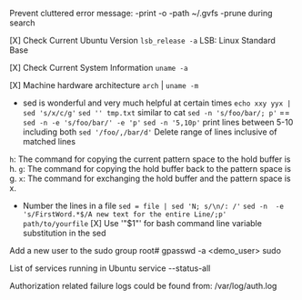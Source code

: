 Prevent cluttered error message: -print -o -path ~/.gvfs -prune during search

[X] Check Current Ubuntu  Version
`lsb_release -a`
LSB: Linux Standard Base

[X] Check Current System Information
`uname -a`

[X] Machine hardware architecture
`arch` | `uname -m`

* sed is wonderful and very much helpful at certain times
`echo xxy yyx | sed 's/x/c/g'`
`sed '' tmp.txt` similar to cat
`sed -n 's/foo/bar/; p'` == `sed -n -e 's/foo/bar/' -e 'p'`
`sed -n '5,10p'` print lines between 5-10 including both
`sed '/foo/,/bar/d'` Delete range of lines inclusive of matched lines

`h`: The command for copying the current pattern space to the hold buffer is h.
`g`: The command for copying the hold buffer back to the pattern space is g.
`x`: The command for exchanging the hold buffer and the pattern space is x. 
 
 * Number the lines in a file
 `sed = file | sed 'N; s/\n/: /'`
 `sed -n  -e 's/FirstWord.*$/A new text for the entire Line/;p'  path/to/yourfile`
 [X] Use '"$1"' for bash command line variable substitution in the sed

Add a new user to the sudo group
root# gpasswd -a <demo_user> sudo

List of services running in Ubuntu
service --status-all

Authorization related failure logs could be found from:
/var/log/auth.log